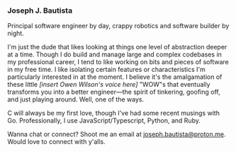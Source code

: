 
### Joseph J. Bautista

Principal software engineer by day, crappy robotics and software builder by night.

I'm just the dude that likes looking at things one level of abstraction deeper at a time. Though I do build and manage large and complex codebases in my professional career, I tend to like working on bits and pieces of software in my free time. I like isolating certain features or characteristics I'm particularly interested in at the moment. I believe it's the amalgamation of these little _[insert Owen Wilson's voice here]_ "WOW"s that eventually transforms you into a better engineer—the spirit of tinkering, goofing off, and just playing around. Well, one of the ways.

C will always be my first love, though I've had some recent musings with Go. Professionally, I use JavaScript/Typescript, Python, and Ruby.

Wanna chat or connect? Shoot me an email at joseph.bautista@proton.me. Would love to connect with y'alls.
